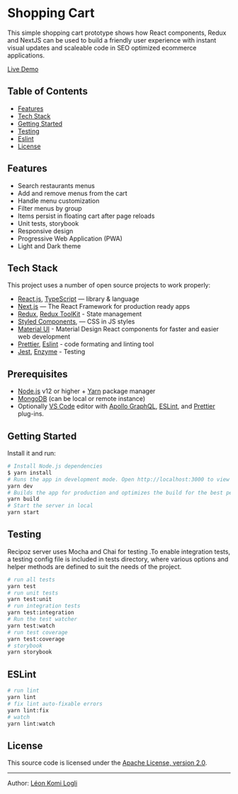 # Shopping Cart

This simple shopping cart prototype shows how React components, Redux and NextJS can be used to build a friendly user experience with instant visual updates and scaleable code in SEO optimized ecommerce applications.

[Live Demo](https://github.com/nodejs/node)

## Table of Contents

- [Features](#features)
- [Tech Stack](#tech-stack)
- [Getting Started](#getting-started)
- [Testing](#testing)
- [Eslint](#eslint)
- [License](#license)

## Features

- Search restaurants menus
- Add and remove menus from the cart
- Handle menu customization
- Filter menus by group
- Items persist in floating cart after page reloads
- Unit tests, storybook
- Responsive design
- Progressive Web Application (PWA)
- Light and Dark theme

## Tech Stack

This project uses a number of open source projects to work properly:

- [React.js](https://github.com/facebook/react), [TypeScript](https://github.com/microsoft/TypeScript) — library & language
- [Next.js](https://github.com/vercel/next.js) — The React Framework for production ready apps
- [Redux](https://github.com/reduxjs/redux), [Redux ToolKit](https://github.com/reduxjs/redux-toolkit) - State management
- [Styled Components](https://github.com/styled-components/styled-components), — CSS in JS styles
- [Material UI](https://github.com/mui-org/material-ui) - Material Design React components for faster and easier web development
- [Prettier](https://github.com/prettier/prettier), [Eslint](https://github.com/eslint/eslint) - code formating and linting tool
- [Jest](https://github.com/facebook/jest), [Enzyme](https://github.com/enzymejs/enzyme) - Testing

## Prerequisites

- [Node.js](https://nodejs.org/en/) v12 or higher + [Yarn](https://yarnpkg.com/) package manager
- [MongoDB](https://www.mongodb.com/) (can be local or remote instance)
- Optionally [VS Code](https://code.visualstudio.com/) editor with [Apollo GraphQL](https://marketplace.visualstudio.com/items?itemName=apollographql.vscode-apollo), [ESLint](https://marketplace.visualstudio.com/items?itemName=dbaeumer.vscode-eslint), and [Prettier](https://marketplace.visualstudio.com/items?itemName=esbenp.prettier-vscode) plug-ins.

## Getting Started

Install it and run:

```bash
# Install Node.js dependencies
$ yarn install
# Runs the app in development mode. Open http://localhost:3000 to view it in the browser.
yarn dev
# Builds the app for production and optimizes the build for the best performance.
yarn build
# Start the server in local
yarn start
```

## Testing

Recipoz server uses Mocha and Chai for testing .To enable integration tests, a testing config file is included in tests directory, where various options and helper methods are defined to suit the needs of the project.

```bash
# run all tests
yarn test
# run unit tests
yarn test:unit
# run integration tests
yarn test:integration
# Run the test watcher
yarn test:watch
# run test coverage
yarn test:coverage
# storybook
yarn storybook
```

## ESLint

```bash
# run lint
yarn lint
# fix lint auto-fixable errors
yarn lint:fix
# watch
yarn lint:watch
```

## License

This source code is licensed under the [Apache License, version 2.0](http://www.apache.org/licenses/LICENSE-2.0).

---

Author: [Léon Komi Logli](https://www.linkedin.com/in/komi-logli-a51ba9151)
